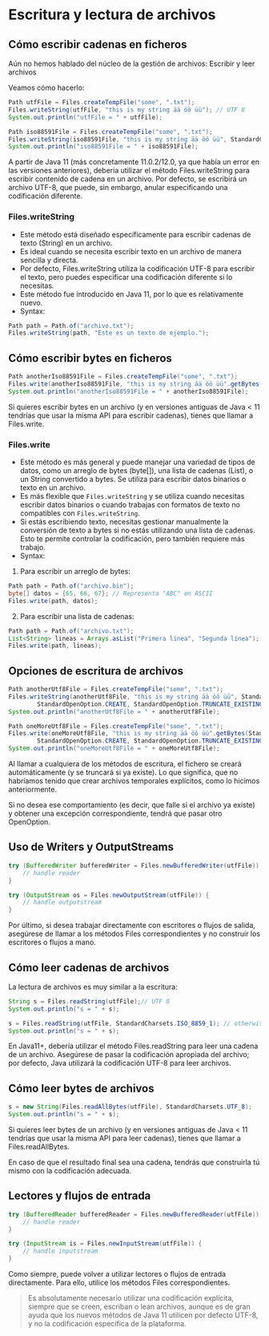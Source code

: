 # Escritura y lectura de archivos

## Cómo escribir cadenas en ficheros

Aún no hemos hablado del núcleo de la gestión de archivos: Escribir y leer archivos

Veamos cómo hacerlo:

```java
Path utfFile = Files.createTempFile("some", ".txt");
Files.writeString(utfFile, "this is my string ää öö üü"); // UTF 8
System.out.println("utfFile = " + utfFile);

Path iso88591File = Files.createTempFile("some", ".txt");
Files.writeString(iso88591File, "this is my string ää öö üü", StandardCharsets.ISO_8859_1); // otherwise == utf8
System.out.println("iso88591File = " + iso88591File);
```

A partir de Java 11 (más concretamente 11.0.2/12.0, ya que había un error en las versiones anteriores), debería utilizar el método Files.writeString para escribir contenido de cadena en un archivo. Por defecto, se escribirá un archivo UTF-8, que puede, sin embargo, anular especificando una codificación diferente.

### Files.writeString

- Este método está diseñado específicamente para escribir cadenas de texto (String) en un archivo.
- Es ideal cuando se necesita escribir texto en un archivo de manera sencilla y directa.
- Por defecto, Files.writeString utiliza la codificación UTF-8 para escribir el texto, pero puedes especificar una codificación diferente si lo necesitas.
- Este método fue introducido en Java 11, por lo que es relativamente nuevo.
- Syntax:

```java
Path path = Path.of("archivo.txt");
Files.writeString(path, "Este es un texto de ejemplo.");

```

## Cómo escribir bytes en ficheros

```java
Path anotherIso88591File = Files.createTempFile("some", ".txt");
Files.write(anotherIso88591File, "this is my string ää öö üü".getBytes(StandardCharsets.ISO_8859_1));
System.out.println("anotherIso88591File = " + anotherIso88591File);
```

Si quieres escribir bytes en un archivo (y en versiones antiguas de Java < 11 tendrías que usar la misma API para escribir cadenas), tienes que llamar a Files.write.

### Files.write

- Este método es más general y puede manejar una variedad de tipos de datos, como un arreglo de bytes (byte[]), una lista de cadenas (List<String>), o un String convertido a bytes. Se utiliza para escribir datos binarios o texto en un archivo.
- Es más flexible que `Files.writeString` y se utiliza cuando necesitas escribir datos binarios o cuando trabajas con formatos de texto no compatibles con `Files.writeString`.
- Si estás escribiendo texto, necesitas gestionar manualmente la conversión de texto a bytes si no estás utilizando una lista de cadenas. Esto te permite controlar la codificación, pero también requiere más trabajo.
- Syntax:

1. Para escribir un arreglo de bytes: 

```java
Path path = Path.of("archivo.bin");
byte[] datos = {65, 66, 67}; // Representa "ABC" en ASCII
Files.write(path, datos);
```

2. Para escribir una lista de cadenas:

```java
Path path = Path.of("archivo.txt");
List<String> lineas = Arrays.asList("Primera línea", "Segunda línea");
Files.write(path, lineas);
```

## Opciones de escritura de archivos

```java
Path anotherUtf8File = Files.createTempFile("some", ".txt");
Files.writeString(anotherUtf8File, "this is my string ää öö üü", StandardCharsets.UTF_8,
        StandardOpenOption.CREATE, StandardOpenOption.TRUNCATE_EXISTING, StandardOpenOption.WRITE);
System.out.println("anotherUtf8File = " + anotherUtf8File);

Path oneMoreUtf8File = Files.createTempFile("some", ".txt");
Files.write(oneMoreUtf8File, "this is my string ää öö üü".getBytes(StandardCharsets.UTF_8),
        StandardOpenOption.CREATE, StandardOpenOption.TRUNCATE_EXISTING, StandardOpenOption.WRITE);
System.out.println("oneMoreUtf8File = " + oneMoreUtf8File);
```

Al llamar a cualquiera de los métodos de escritura, el fichero se creará automáticamente (y se truncará si ya existe). Lo que significa, que no habríamos tenido que crear archivos temporales explícitos, como lo hicimos anteriormente.

Si no desea ese comportamiento (es decir, que falle si el archivo ya existe) y obtener una excepción correspondiente, tendrá que pasar otro OpenOption.

## Uso de Writers y OutputStreams

```java
try (BufferedWriter bufferedWriter = Files.newBufferedWriter(utfFile)) {
    // handle reader
}

try (OutputStream os = Files.newOutputStream(utfFile)) {
    // handle outputstream
}
```

Por último, si desea trabajar directamente con escritores o flujos de salida, asegúrese de llamar a los métodos Files correspondientes y no construir los escritores o flujos a mano.

## Cómo leer cadenas de archivos

La lectura de archivos es muy similar a la escritura:

```java
String s = Files.readString(utfFile);// UTF 8
System.out.println("s = " + s);

s = Files.readString(utfFile, StandardCharsets.ISO_8859_1); // otherwise == utf8
System.out.println("s = " + s);
```

En Java11+, debería utilizar el método Files.readString para leer una cadena de un archivo. Asegúrese de pasar la codificación apropiada del archivo; por defecto, Java utilizará la codificación UTF-8 para leer archivos.

## Cómo leer bytes de archivos

```java
s = new String(Files.readAllBytes(utfFile), StandardCharsets.UTF_8);
System.out.println("s = " + s);
```

Si quieres leer bytes de un archivo (y en versiones antiguas de Java < 11 tendrías que usar la misma API para leer cadenas), tienes que llamar a Files.readAllBytes.

En caso de que el resultado final sea una cadena, tendrás que construirla tú mismo con la codificación adecuada.

## Lectores y flujos de entrada

```java
try (BufferedReader bufferedReader = Files.newBufferedReader(utfFile)) {
    // handle reader
}

try (InputStream is = Files.newInputStream(utfFile)) {
    // handle inputstream
}
```

Como siempre, puede volver a utilizar lectores o flujos de entrada directamente. Para ello, utilice los métodos Files correspondientes.

> Es absolutamente necesario utilizar una codificación explícita, siempre que se creen, escriban o lean archivos, aunque es de gran ayuda que los nuevos métodos de Java 11 utilicen por defecto UTF-8, y no la codificación específica de la plataforma.